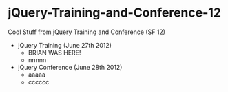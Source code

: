 jQuery-Training-and-Conference-12
=================================

Cool Stuff from jQuery Training and Conference (SF 12)


<ul>

  <li>
      jQuery Training (June 27th 2012)
      <ul>
        <li>BRIAN WAS HERE!</li>
        <li>nnnnn</li>
      </ul>
  </li>
  
   <li>
        jQuery Conference (June 28th 2012)
        <ul>
            <li>aaaaa</li>
            <li>cccccc</li>
        </ul>
   </li>
 

</ul>